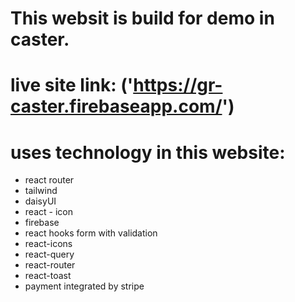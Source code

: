 # This websit is build for demo in caster.
# live site link: ('https://gr-caster.firebaseapp.com/')


# uses technology in this website:
* react router 
* tailwind
* daisyUI
* react - icon
* firebase
* react hooks form with validation
* react-icons
* react-query
* react-router
* react-toast 
* payment integrated by stripe
